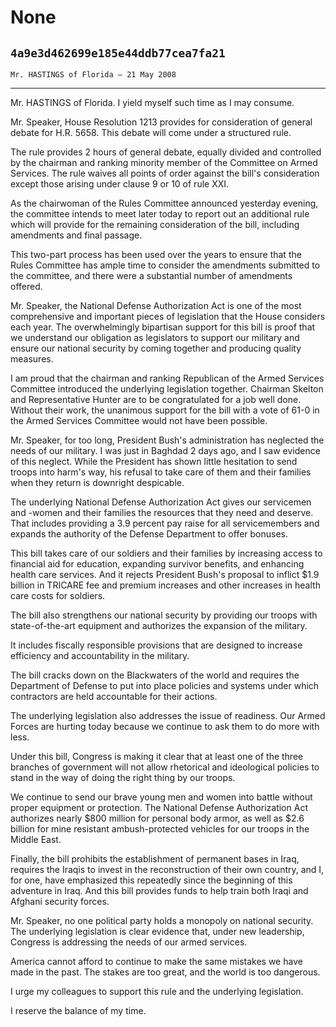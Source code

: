 # None
## `4a9e3d462699e185e44ddb77cea7fa21`
`Mr. HASTINGS of Florida — 21 May 2008`

---


Mr. HASTINGS of Florida. I yield myself such time as I may consume.

Mr. Speaker, House Resolution 1213 provides for consideration of 
general debate for H.R. 5658. This debate will come under a structured 
rule.

The rule provides 2 hours of general debate, equally divided and 
controlled by the chairman and ranking minority member of the Committee 
on Armed Services. The rule waives all points of order against the 
bill's consideration except those arising under clause 9 or 10 of rule 
XXI.

As the chairwoman of the Rules Committee announced yesterday evening, 
the committee intends to meet later today to report out an additional 
rule which will provide for the remaining consideration of the bill, 
including amendments and final passage.

This two-part process has been used over the years to ensure that the 
Rules Committee has ample time to consider the amendments submitted to 
the committee, and there were a substantial number of amendments 
offered.

Mr. Speaker, the National Defense Authorization Act is one of the 
most comprehensive and important pieces of legislation that the House 
considers each year. The overwhelmingly bipartisan support for this 
bill is proof that we understand our obligation as legislators to 
support our military and ensure our national security by coming 
together and producing quality measures.

I am proud that the chairman and ranking Republican of the Armed 
Services Committee introduced the underlying legislation together. 
Chairman Skelton and Representative Hunter are to be congratulated for 
a job well done. Without their work, the unanimous support for the bill 
with a vote of 61-0 in the Armed Services Committee would not have been 
possible.

Mr. Speaker, for too long, President Bush's administration has 
neglected the needs of our military. I was just in Baghdad 2 days ago, 
and I saw evidence of this neglect. While the President has shown 
little hesitation to send troops into harm's way, his refusal to take 
care of them and their families when they return is downright 
despicable.

The underlying National Defense Authorization Act gives our 
servicemen and -women and their families the resources that they need 
and deserve. That includes providing a 3.9 percent pay raise for all 
servicemembers and expands the authority of the Defense Department to 
offer bonuses.

This bill takes care of our soldiers and their families by increasing 
access to financial aid for education, expanding survivor benefits, and 
enhancing health care services. And it rejects President Bush's 
proposal to inflict $1.9 billion in TRICARE fee and premium increases 
and other increases in health care costs for soldiers.

The bill also strengthens our national security by providing our 
troops with state-of-the-art equipment and authorizes the expansion of 
the military.

It includes fiscally responsible provisions that are designed to 
increase efficiency and accountability in the military.

The bill cracks down on the Blackwaters of the world and requires the 
Department of Defense to put into place policies and systems under 
which contractors are held accountable for their actions.

The underlying legislation also addresses the issue of readiness. Our 
Armed Forces are hurting today because we continue to ask them to do 
more with less.

Under this bill, Congress is making it clear that at least one of the 
three branches of government will not allow rhetorical and ideological 
policies to stand in the way of doing the right thing by our troops.

We continue to send our brave young men and women into battle without 
proper equipment or protection. The National Defense Authorization Act 
authorizes nearly $800 million for personal body armor, as well as $2.6 
billion for mine resistant ambush-protected vehicles for our troops in 
the Middle East.



Finally, the bill prohibits the establishment of permanent bases in 
Iraq, requires the Iraqis to invest in the reconstruction of their own 
country, and I, for one, have emphasized this repeatedly since the 
beginning of this adventure in Iraq. And this bill provides funds to 
help train both Iraqi and Afghani security forces.

Mr. Speaker, no one political party holds a monopoly on national 
security. The underlying legislation is clear evidence that, under new 
leadership, Congress is addressing the needs of our armed services.

America cannot afford to continue to make the same mistakes we have 
made in the past. The stakes are too great, and the world is too 
dangerous.

I urge my colleagues to support this rule and the underlying 
legislation.

I reserve the balance of my time.